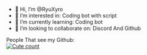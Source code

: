 - 👋 Hi, I’m @RyuXyro
- 👀 I’m interested in: Coding bot with script
- 🌱 I’m currently learning: Coding bot
- 💞️ I’m looking to collaborate on: Discord And Github

People That see my Github:<br>
<a href="https://github.com/RyuXyro">
    <img alt="Cute count" src="https://moe.isekai.eu.org/get/@ryuxyro?theme=asoul"/>
  </a>
<!---
RyuXyro/RyuXyro is a ✨ special ✨ repository because its `README.md` (this file) appears on your GitHub profile.
You can click the Preview link to take a look at your changes.
--->
